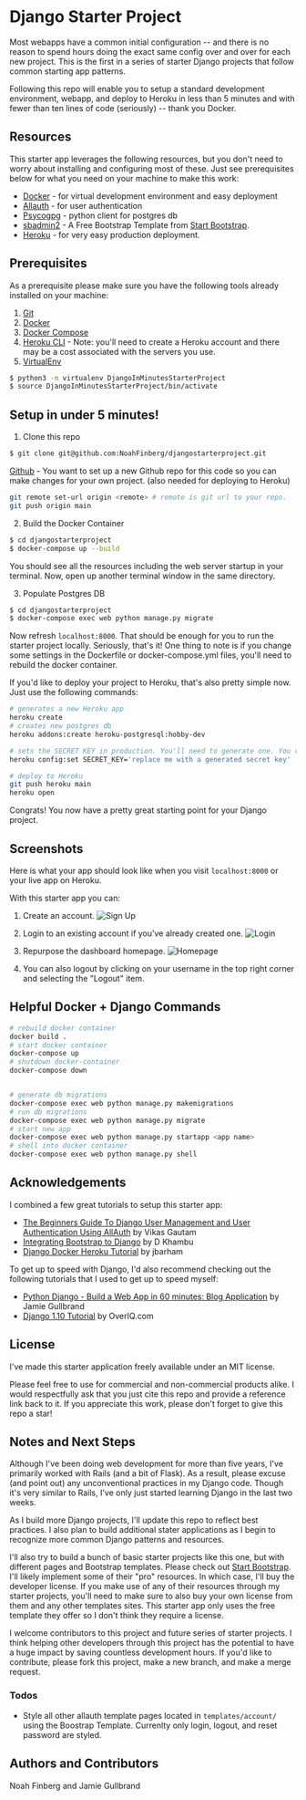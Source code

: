 # Django Starter Project

Most webapps have a common initial configuration -- and there is no reason to spend hours doing the exact same config over and over for each new project. This is the first in a series of starter Django projects that follow common starting app patterns.

Following this repo will enable you to setup a standard development environment, webapp, and deploy to Heroku in less than 5 minutes and with fewer than ten lines of code (seriously) -- thank you Docker.
## Resources
This starter app leverages the following resources, but you don't need to worry about installing and configuring most of these. Just see prerequisites below for what you need on your machine to make this work:

  - [Docker](https://www.docker.com/) - for virtual development environment and easy deployment
  - [Allauth](https://github.com/pennersr/django-allauth) - for user authentication
  - [Psycogpg](https://github.com/psycopg/psycopg2) - python client for postgres db
  - [sbadmin2](https://startbootstrap.com/theme/sb-admin-2) - A Free Bootstrap Template from [Start Bootstrap](https://startbootstrap.com/).
  - [Heroku](http://www.heroku.com/) - for very easy production deployment.

## Prerequisites
As a prerequisite please make sure you have the following tools already installed on your machine:
1. [Git](https://git-scm.com/)
2. [Docker](https://docs.docker.com/get-docker/)
3. [Docker Compose](https://docs.docker.com/compose/install/)
4. [Heroku CLI](https://devcenter.heroku.com/articles/heroku-cli) - Note: you'll need to create a Heroku account and there may be a cost associated with the servers you use.
5. [VirtualEnv](https://docs.python.org/3/tutorial/venv.html)
```sh
$ python3 -m virtualenv DjangoInMinutesStarterProject
$ source DjangoInMinutesStarterProject/bin/activate
```

## Setup in under 5 minutes!
1. Clone this repo
```sh
$ git clone git@github.com:NoahFinberg/djangostarterproject.git
```

[Github](https://github.com/) - You want to set up a new Github repo for this code so you can make changes for your own project. (also needed for deploying to Heroku)
```sh
git remote set-url origin <remote> # remote is git url to your repo.
git push origin main
```

2. Build the Docker Container
```sh
$ cd djangostarterproject
$ docker-compose up --build
```
You should see all the resources including the web server startup in your terminal. Now, open up another terminal window in the same directory.

3. Populate Postgres DB
```sh
$ cd djangostarterproject
$ docker-compose exec web python manage.py migrate
```
Now refresh `localhost:8000`. That should be enough for you to run the starter project locally. Seriously, that's it! One thing to note is if you change some settings in the Dockerfile or docker-compose.yml files, you'll need to rebuild the docker container.

If you'd like to deploy your project to Heroku, that's also pretty simple now. Just use the following commands:
```sh
# generates a new Heroku app
heroku create 
# creates new postgres db
heroku addons:create heroku-postgresql:hobby-dev 

# sets the SECRET KEY in production. You'll need to generate one. You can use - [https://djecrety.ir/](https://djecrety.ir/) or [https://miniwebtool.com/django-secret-key-generator/](https://miniwebtool.com/django-secret-key-generator/) if you'd like.
heroku config:set SECRET_KEY='replace me with a generated secret key'

# deploy to Heroku
git push heroku main
heroku open
```
Congrats! You now have a pretty great starting point for your Django project.

## Screenshots
Here is what your app should look like when you visit `localhost:8000` or your live app on Heroku.

With this starter app you can:

1. Create an account.
![Sign Up](screenshots/signup.png)

2. Login to an existing account if you've already created one.
![Login](screenshots/login.png)

3. Repurpose the dashboard homepage.
![Homepage](screenshots/homepage.png)

4. You can also logout by clicking on your username in the top right corner and selecting the "Logout" item.

## Helpful Docker + Django Commands ##
```sh
# rebuild docker container
docker build .
# start docker container
docker-compose up
# shutdown docker-container
docker-compose down


# generate db migrations
docker-compose exec web python manage.py makemigrations
# run db migrations
docker-compose exec web python manage.py migrate
# start new app
docker-compose exec web python manage.py startapp <app name>
# shell into docker container
docker-compose exec web python manage.py shell

```

## Acknowledgements
I combined a few great tutorials to setup this starter app:
- [The Beginners Guide To Django User Management and User Authentication Using AllAuth](https://medium.com/python-in-plain-english/django-allauth-user-registration-login-and-logout-features-402ad1649e76) by Vikas Gautam
- [Integrating Bootstrap to Django](https://medium.com/analytics-vidhya/integrating-bootstrap-to-django-2d84344058ff) by D Khambu
- [Django Docker Heroku Tutorial](https://github.com/jbarham/django-docker-heroku-tutorial) by jbarham

To get up to speed with Django, I'd also recommend checking out the following tutorials that I used to get up to speed myself:
- [Python Django - Build a Web App in 60 minutes: Blog Application](https://www.youtube.com/watch?v=FinjKyFEAO4&t=910s) by Jamie Gullbrand
- [Django 1.10 Tutorial](https://overiq.com/django-1-10/) by OverIQ.com

## License
I've made this starter application freely available under an MIT license. 

Please feel free to use for commercial and non-commercial products alike. I would respectfully ask that you just cite this repo and provide a reference link back to it. If you appreciate this work, please don't forget to give this repo a star!

## Notes and Next Steps
Although I've been doing web development for more than five years, I've primarily worked with Rails (and a bit of Flask). As a result, please excuse (and point out) any unconventional practices in my Django code. Though it's very similar to Rails, I've only just started learning Django in the last two weeks.

As I build more Django projects, I'll update this repo to reflect best practices. I also plan to build additional stater applications as I begin to recognize more common Django patterns and resources. 

I'll also try to build a bunch of basic starter projects like this one, but with different pages and Bootstrap templates. Please check out [Start Bootstrap](https://startbootstrap.com/). I'll likely implement some of their "pro" resources. In which case, I'll buy the developer license. If you make use of any of their resources through my starter projects, you'll need to make sure to also buy your own license from them and any other templates sites. This starter app only uses the free template they offer so I don't think they require a license.

I welcome contributors to this project and future series of starter projects. I think helping other developers through this project has the potential to have a huge impact by saving countless development hours. If you'd like to contribute, please fork this project, make a new branch, and make a merge request.

### Todos
 - Style all other allauth template pages located in `templates/account/` using the Boostrap Template. Currenlty only login, logout, and reset password are styled.

## Authors and Contributors
Noah Finberg and Jamie Gullbrand
